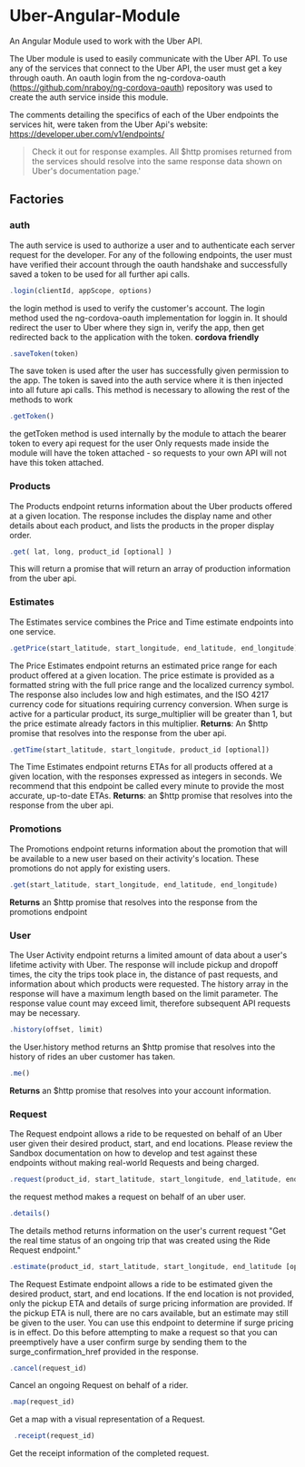 # Uber-Angular-Module
An Angular Module used to work with the Uber API.

 The Uber module is used to easily communicate with the Uber API.
 To use any of the services that connect to the Uber API, the user
 must get a key through oauth. An oauth login from the ng-cordova-oauth (https://github.com/nraboy/ng-cordova-oauth)
 repository was used to create the auth service inside this module.
  
 The comments detailing the specifics of each of the Uber endpoints the services hit, were taken from the Uber Api's website:
 https://developer.uber.com/v1/endpoints/
 >Check it out for response examples. All $http promises returned from the services should resolve into the same response data shown on Uber's documentation page.'
 
## Factories
### auth
The auth service is used to authorize a user and to authenticate each server request for the developer.
For any of the following endpoints, the user must have verified their account through the oauth handshake
and successfully saved a token to be used for all further api calls.

```javascript
.login(clientId, appScope, options)
```
the login method is used to verify the customer's account. The login method used the ng-cordova-oauth 
implementation for loggin in. It should redirect the user to Uber where they sign in, verify the app,
then get redirected back to the application with the token. **cordova friendly**

```javascript
.saveToken(token)
```
The save token is used after the user has successfully given permission to the app. The token is saved
into the auth service where it is then injected into all future api calls. This method is necessary to
allowing the rest of the methods to work

 ```javascript
.getToken()
 ```      
the getToken method is used internally by the module to attach the bearer token to every api request for the user
Only requests made inside the module will have the token attached - so requests to your own API will not have this
token attached.

### Products
The Products endpoint returns information about the Uber products offered at a given location. 
The response includes the display name and other details about each product, 
and lists the products in the proper display order.

```javascript
.get( lat, long, product_id [optional] )
``` 
This will return a promise that will return an array of production information from the uber api.
 
 
### Estimates
The Estimates service combines the Price and Time estimate endpoints into one service.

```javascript
.getPrice(start_latitude, start_longitude, end_latitude, end_longitude)
```
The Price Estimates endpoint returns an estimated price range for each product offered at a given location. 
The price estimate is provided as a formatted string with the full price range and the localized currency symbol.
The response also includes low and high estimates, and the ISO 4217 currency code for situations requiring currency conversion. 
When surge is active for a particular product, its surge_multiplier will be greater than 1, 
but the price estimate already factors in this multiplier.
**Returns**: An $http promise that resolves into the response from the uber api.
 
 ```javascript
 .getTime(start_latitude, start_longitude, product_id [optional])
 ```
The Time Estimates endpoint returns ETAs for all products offered at a given location,
with the responses expressed as integers in seconds. We recommend that this endpoint be
called every minute to provide the most accurate, up-to-date ETAs.
**Returns**: an $http promise that resolves into the response from the uber api.
 
### Promotions
The Promotions endpoint returns information about the promotion that will be available
to a new user based on their activity's location. These promotions do not apply for existing users.

```javascript
.get(start_latitude, start_longitude, end_latitude, end_longitude)
```
 **Returns** an $http promise that resolves into the response from the promotions endpoint

### User
The User Activity endpoint returns a limited amount of data about a user's lifetime activity with Uber.
The response will include pickup and dropoff times, the city the trips took place in, the distance of past requests,
and information about which products were requested. The history array in the response will have a maximum length
based on the limit parameter. The response value count may exceed limit, therefore subsequent API requests may be necessary.
 
 ```javascript    
 .history(offset, limit)
 ```
the User.history method returns an $http promise that resolves into the history of rides an uber customer has taken.
 
 ```javascript 
 .me()
 ```
**Returns** an $http promise that resolves into your account information.

### Request
The Request endpoint allows a ride to be requested on behalf of an Uber user given their desired product, start, and end locations.
Please review the Sandbox documentation on how to develop and test against these endpoints without making real-world Requests and being charged.

```javascript  
.request(product_id, start_latitude, start_longitude, end_latitude, end_longitude, surge_confirmation_id [optional] )
```
the request method makes a request on behalf of an uber user.

```javascript    
.details()
```
The details method returns information on the user's current request
"Get the real time status of an ongoing trip that was created using the Ride Request endpoint."

```javascript 
.estimate(product_id, start_latitude, start_longitude, end_latitude [optional], end_longitude [optional])
```
The Request Estimate endpoint allows a ride to be estimated given the desired product, start, and end locations. 
If the end location is not provided, only the pickup ETA and details of surge pricing information are provided. 
If the pickup ETA is null, there are no cars available, but an estimate may still be given to the user.
You can use this endpoint to determine if surge pricing is in effect. Do this before attempting to make a request
so that you can preemptively have a user confirm surge by sending them to the surge_confirmation_href provided in the response.

```javascript
.cancel(request_id)
```
Cancel an ongoing Request on behalf of a rider.

```javascript 
.map(request_id)
```
Get a map with a visual representation of a Request.
 
```javascript
 .receipt(request_id)
```
Get the receipt information of the completed request.